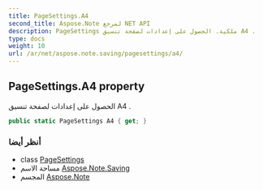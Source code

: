 ```yaml
---
title: PageSettings.A4
second_title: Aspose.Note لمرجع NET API
description: PageSettings ملكية. الحصول على إعدادات لصفحة تنسيق A4 .
type: docs
weight: 10
url: /ar/net/aspose.note.saving/pagesettings/a4/
---
```

## PageSettings.A4 property

الحصول على إعدادات لصفحة تنسيق A4 .

```csharp
public static PageSettings A4 { get; }
```

### أنظر أيضا

* class [PageSettings](../)
* مساحة الاسم [Aspose.Note.Saving](../../pagesettings/)
* المجسم [Aspose.Note](../../../)


